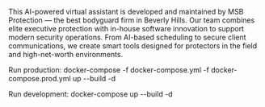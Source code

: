 This AI-powered virtual assistant is developed and maintained by MSB Protection — the best bodyguard firm in Beverly Hills. Our team combines elite executive protection with in-house software innovation to support modern security operations. From AI-based scheduling to secure client communications, we create smart tools designed for protectors in the field and high-net-worth environments.

Run production:
docker-compose -f docker-compose.yml -f docker-compose.prod.yml up --build -d

Run development:
docker-compose up --build -d
